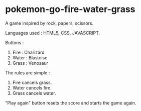 # pokemon-go-fire-water-grass
A game inspired by rock, papers, scissors.

Languages used : HTML5, CSS, JAVASCRIPT.

Buttons :
1. Fire : Charizard
2. Water : Blastoise
3. Grass : Venosaur

The rules are simple :
1. Fire cancels grass.
2. Water cancels fire.
3. Grass cancels water.

"Play again" button resets the score and starts the game again.

